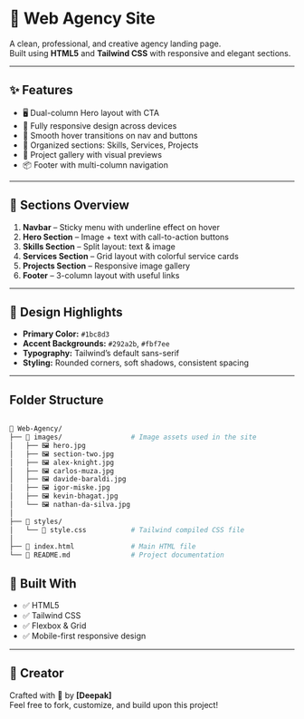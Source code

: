 # 💼 Web Agency Site

A clean, professional, and creative agency landing page.  
Built using **HTML5** and **Tailwind CSS** with responsive and elegant sections.

---

## ✨ Features

- 🖥️ Dual-column Hero layout with CTA
- 📱 Fully responsive design across devices
- 🌈 Smooth hover transitions on nav and buttons
- 🧠 Organized sections: Skills, Services, Projects
- 🎯 Project gallery with visual previews
- 📦 Footer with multi-column navigation

---

## 📌 Sections Overview

1. **Navbar** – Sticky menu with underline effect on hover  
2. **Hero Section** – Image + text with call-to-action buttons  
3. **Skills Section** – Split layout: text & image  
4. **Services Section** – Grid layout with colorful service cards  
5. **Projects Section** – Responsive image gallery  
6. **Footer** – 3-column layout with useful links

---

## 🎨 Design Highlights

- **Primary Color:** `#1bc8d3`
- **Accent Backgrounds:** `#292a2b`, `#fbf7ee`
- **Typography:** Tailwind’s default sans-serif
- **Styling:** Rounded corners, soft shadows, consistent spacing

---

## Folder Structure

```bash 

📁 Web-Agency/
├── 📁 images/                 # Image assets used in the site
│   ├── 🖼️ hero.jpg
│   ├── 🖼️ section-two.jpg
│   ├── 🖼️ alex-knight.jpg
│   ├── 🖼️ carlos-muza.jpg
│   ├── 🖼️ davide-baraldi.jpg
│   ├── 🖼️ igor-miske.jpg
│   ├── 🖼️ kevin-bhagat.jpg
│   └── 🖼️ nathan-da-silva.jpg
│
├── 📁 styles/
│   └── 🎨 style.css           # Tailwind compiled CSS file
│
├── 📄 index.html              # Main HTML file
└── 📄 README.md               # Project documentation
```

## 🧱 Built With

- ✅ HTML5  
- ✅ Tailwind CSS  
- ✅ Flexbox & Grid  
- ✅ Mobile-first responsive design

---

## 🙌 Creator

Crafted with 💙 by **[Deepak]**  
Feel free to fork, customize, and build upon this project!


